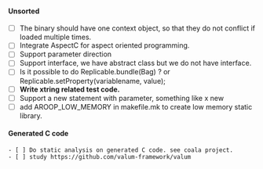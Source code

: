 
#### Unsorted
- [ ] The binary should have one context object, so that they do not conflict if loaded multiple times.
- [ ] Integrate AspectC for aspect oriented programming.
- [ ] Support parameter direction
- [ ] Support interface, we have abstract class but we do not have interface.
- [ ] Is it possible to do Replicable.bundle(Bag) ? or Replicable.setProperty(variablename, value);
- [ ] **Write xtring related test code.**
- [ ] Support a new statement with parameter, something like x new
- [ ] add AROOP_LOW_MEMORY in makefile.mk to create low memory static library.

#### Generated C code
	- [ ] Do static analysis on generated C code. see coala project.
	- [ ] study https://github.com/valum-framework/valum

